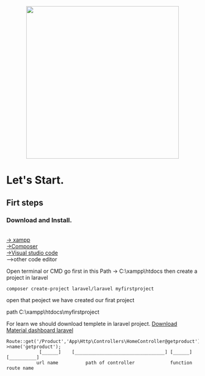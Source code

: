 <p align="center"><a href="https://laravel.com" target="_blank"><img src="https://raw.githubusercontent.com/laravel/art/master/logo-lockup/5%20SVG/2%20CMYK/1%20Full%20Color/laravel-logolockup-cmyk-red.svg" width="400"></a></p>

<h1> Let's Start. </h1>

<h2>Firt steps</h2>

<p>
<h3>Download and Install.</h3><br>
<a href="https://www.apachefriends.org/download.html">-> xampp </a><br>
<a href="https://getcomposer.org/download/">->Composer</a><br>
<a href="https://code.visualstudio.com/">->Visual studio code</a> <br>
<a style="color=green;">-->other code editor</a>

</p>

<p>
Open terminal or CMD
go first in this Path 
->  C:\xampp\htdocs
then
create a project in laravel

~~~
composer create-project laravel/laravel myfirstproject
~~~
open that peoject we have created our firat project

path
C:\xampp\htdocs\myfirstproject

For learn we should download templete in laravel project.
<a href="https://www.creative-tim.com/product/material-dashboard-laravel">Download Material dashboard laravel</a>

~~~
Route::get('/Product','App\Http\Controllers\HomeController@getproduct')->name('getproduct');
            [______]    [_________________________________] [______]           [__________]
           url name          path of controller             function            route name

~~~

</p>